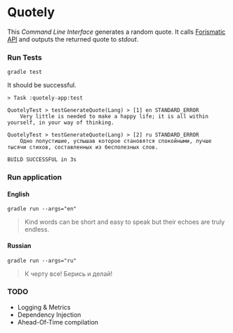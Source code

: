 # Quotely

This *Command Line Interface* generates a random quote. It calls [Forismatic API](https://www.forismatic.com/en/api/) and outputs the returned quote to *stdout*.

### Run Tests

```
gradle test
```

It should be successful.

```
> Task :quotely-app:test

QuotelyTest > testGenerateQuote(Lang) > [1] en STANDARD_ERROR
    Very little is needed to make a happy life; it is all within yourself, in your way of thinking.  

QuotelyTest > testGenerateQuote(Lang) > [2] ru STANDARD_ERROR
    Одно полустишие, услышав которое становятся спокойными, лучше тысячи стихов, составленных из бесполезных слов.

BUILD SUCCESSFUL in 3s
```

### Run application

#### English
```
gradle run --args="en"
```
> Kind words can be short and easy to speak but their echoes are truly endless. 

#### Russian
```
gradle run --args="ru"
```
> К черту все! Берись и делай!


### TODO

- Logging & Metrics
- Dependency Injection
- Ahead-Of-Time compilation